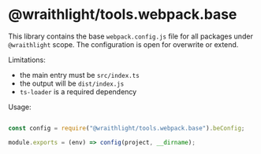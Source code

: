 # @wraithlight/tools.webpack.base

This library contains the base `webpack.config.js` file for all packages under `@wraithlight` scope.
The configuration is open for overwrite or extend.

Limitations:
* the main entry must be `src/index.ts`
* the output will be `dist/index.js`
* `ts-loader` is a required dependency

Usage:

```js

const config = require("@wraithlight/tools.webpack.base").beConfig;

module.exports = (env) => config(project, __dirname);

```
